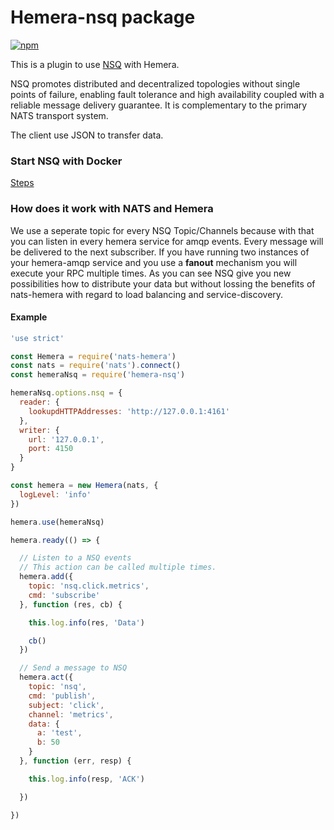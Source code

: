 # Hemera-nsq package

[![npm](https://img.shields.io/npm/v/hemera-nsq.svg?maxAge=3600)](https://www.npmjs.com/package/hemera-nsq)

This is a plugin to use [NSQ](http://nsq.io/) with Hemera.

NSQ promotes distributed and decentralized topologies without single points of failure, enabling fault tolerance and high availability coupled with a reliable message delivery guarantee. It is complementary to the primary NATS transport system. 

The client use JSON to transfer data.

### Start NSQ with Docker

[Steps](http://nsq.io/deployment/docker.html)

### How does it work with NATS and Hemera
We use a seperate topic for every NSQ Topic/Channels because with that you can listen in every hemera service for amqp events. Every message will be delivered to the next subscriber. If you have running two instances of your hemera-amqp service and you use a __fanout__ mechanism you will execute your RPC multiple times. As you can see NSQ give you new possibilities how to distribute your data but without lossing the benefits of nats-hemera with regard to load balancing and service-discovery.

#### Example

```js
'use strict'

const Hemera = require('nats-hemera')
const nats = require('nats').connect()
const hemeraNsq = require('hemera-nsq')

hemeraNsq.options.nsq = {
  reader: {
    lookupdHTTPAddresses: 'http://127.0.0.1:4161'
  },
  writer: {
    url: '127.0.0.1',
    port: 4150
  }
}

const hemera = new Hemera(nats, {
  logLevel: 'info'
})

hemera.use(hemeraNsq)

hemera.ready(() => {

  // Listen to a NSQ events
  // This action can be called multiple times.
  hemera.add({
    topic: 'nsq.click.metrics',
    cmd: 'subscribe'
  }, function (res, cb) {

    this.log.info(res, 'Data')

    cb()
  })

  // Send a message to NSQ
  hemera.act({
    topic: 'nsq',
    cmd: 'publish',
    subject: 'click',
    channel: 'metrics',
    data: {
      a: 'test',
      b: 50
    }
  }, function (err, resp) {

    this.log.info(resp, 'ACK')

  })

})
```
